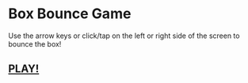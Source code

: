 # Box Bounce Game

Use the arrow keys or click/tap on the left or right side of the screen to bounce the box!

## [PLAY!](http://patmood.github.io/box-bounce)
